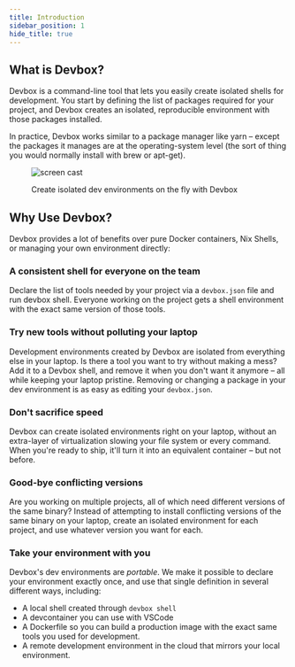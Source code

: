 ```yaml
---
title: Introduction
sidebar_position: 1
hide_title: true
---
```


## What is Devbox?
Devbox is a command-line tool that lets you easily create isolated shells for development. You start by defining the list of packages required for your project, and Devbox creates an isolated, reproducible environment with those packages installed.

In practice, Devbox works similar to a package manager like yarn – except the packages it manages are at the operating-system level (the sort of thing you would normally install with brew or apt-get).

<figure>

![screen cast](https://user-images.githubusercontent.com/279789/186491771-6b910175-18ec-4c65-92b0-ed1a91bb15ed.svg)

<figcaption>Create isolated dev environments on the fly with Devbox</figcaption>
</figure>

## Why Use Devbox?

Devbox provides a lot of benefits over pure Docker containers, Nix Shells, or managing your own environment directly: 

### A consistent shell for everyone on the team
Declare the list of tools needed by your project via a `devbox.json` file and run devbox shell. Everyone working on the project gets a shell environment with the exact same version of those tools.

### Try new tools without polluting your laptop
Development environments created by Devbox are isolated from everything else in your laptop. Is there a tool you want to try without making a mess? Add it to a Devbox shell, and remove it when you don't want it anymore – all while keeping your laptop pristine. Removing or changing a package in your dev environment is as easy as editing your `devbox.json`.

### Don't sacrifice speed
Devbox can create isolated environments right on your laptop, without an extra-layer of virtualization slowing your file system or every command. When you're ready to ship, it'll turn it into an equivalent container – but not before.

### Good-bye conflicting versions
Are you working on multiple projects, all of which need different versions of the same binary? Instead of attempting to install conflicting versions of the same binary on your laptop, create an isolated environment for each project, and use whatever version you want for each.

### Take your environment with you
Devbox's dev environments are _portable_. We make it possible to declare your environment exactly once, and use that single definition in several different ways, including:
+ A local shell created through `devbox shell`
+ A devcontainer you can use with VSCode
+ A Dockerfile so you can build a production image with the exact same tools you
  used for development.
+ A remote development environment in the cloud that mirrors your local environment.
